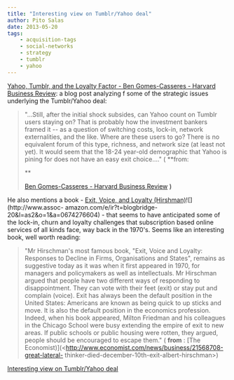 ```yaml
---
title: "Interesting view on Tumblr/Yahoo deal"
author: Pito Salas
date: 2013-05-20
tags:
    - acquisition-tags
    - social-networks
    - strategy
    - tumblr
    - yahoo
---
```




[Yahoo, Tumblr, and the Loyalty Factor - Ben Gomes-Casseres - Harvard Business
Review](<http://blogs.hbr.org/cs/2013/05/yahoo_tumblr_and_the_loyalty_f.html>):
a blog post analyzing f some of the strategic issues underlying the
Tumblr/Yahoo deal:

> "…Still, after the initial shock subsides, can Yahoo count on Tumblr users
> staying on? That is probably how the investment bankers framed it -- as a
> question of switching costs, lock-in, network externalities, and the like.
> Where are these users to go? There is no equivalent forum of this type,
> richness, and network size (at least not yet). It would seem that the 18-24
> year-old demographic that Yahoo is pining for does not have an easy exit
> choice…." ( **from:
>
> **
>
> [Ben Gomes-Casseres - Harvard Business
> Review](<http://blogs.hbr.org/cs/2013/05/yahoo_tumblr_and_the_loyalty_f.html>)
> **)**

He also mentions a book - [Exit, Voice, and Loyalty
(Hirshman)](<http://www.amazon.com/gp/product/0674276604/ref=as_li_ss_tl?ie=UTF8&camp=1789&creative=390957&creativeASIN=0674276604&linkCode=as2&tag=blogbridge-20>)![](http://www.assoc-
amazon.com/e/ir?t=blogbridge-20&l=as2&o=1&a=0674276604) - that seems to have
anticipated some of the lock-in, churn and loyalty challenges that
subscription based online services of all kinds face, way back in the 1970's.
Seems like an interesting book, well worth reading:

> "Mr Hirschman's most famous book, "Exit, Voice and Loyalty: Responses to
> Decline in Firms, Organisations and States", remains as suggestive today as
> it was when it first appeared in 1970, for managers and policymakers as well
> as intellectuals. Mr Hirschman argued that people have two different ways of
> responding to disappointment. They can vote with their feet (exit) or stay
> put and complain (voice). Exit has always been the default position in the
> United States: Americans are known as being quick to up sticks and move. It
> is also the default position in the economics profession. Indeed, when his
> book appeared, Milton Friedman and his colleagues in the Chicago School were
> busy extending the empire of exit to new areas. If public schools or public
> housing were rotten, they argued, people should be encouraged to escape
> them." ( **from** : [The
> Economist)](<http://www.economist.com/news/business/21568708-great-lateral-
> thinker-died-december-10th-exit-albert-hirschman>)








[Interesting view on Tumblr/Yahoo deal](None)
